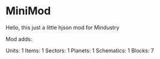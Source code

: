 # MiniMod
Hello, this just a little hjson mod for
Mindustry

Mod adds: 

Units: 1
Items: 1
Sectors: 1
Planets: 1
Schematics: 1
Blocks: 7
